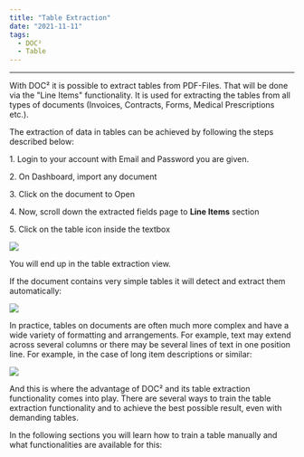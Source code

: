 ```yaml
---
title: "Table Extraction"
date: "2021-11-11"
tags:
  - DOC²
  - Table
---
```

---

With DOC² it is possible to extract tables from PDF-Files. That will be done via the "Line Items" functionality. It is used for extracting the tables from all types of documents (Invoices, Contracts, Forms, Medical Prescriptions etc.).

The extraction of data in tables can be achieved by following the steps described below:

1\. Login to your account with Email and Password you are given.

2\. On Dashboard, import any document

3\. Click on the document to Open

4\. Now, scroll down the extracted fields page to **Line Items** section

5\. Click on the table icon inside the textbox

![](/_images/doc2/Line-Items.png)

You will end up in the table extraction view.

If the document contains very simple tables it will detect and extract them automatically:

![](/_images/doc2/image-17-1024x92.png)

In practice, tables on documents are often much more complex and have a wide variety of formatting and arrangements. For example, text may extend across several columns or there may be several lines of text in one position line. For example, in the case of long item descriptions or similar:

![](/_images/doc2/image-16.png)

And this is where the advantage of DOC² and its table extraction functionality comes into play. There are several ways to train the table extraction functionality and to achieve the best possible result, even with demanding tables.

In the following sections you will learn how to train a table manually and what functionalities are available for this:

